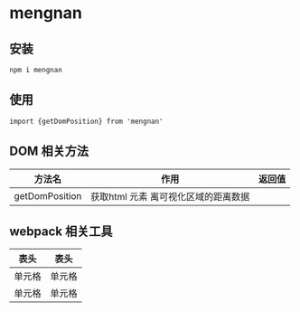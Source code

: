 <!--
 * @Author: 大辉 dbstt@qq.com
 * @Date: 2023-06-14 13:42:38
 * @LastEditors: 大辉 dbstt@qq.com
 * @LastEditTime: 2023-06-15 10:44:27
 * @FilePath: /mengnan/README.md
 * @Description: 这是默认设置,请设置`customMade`, 打开koroFileHeader查看配置 进行设置: https://github.com/OBKoro1/koro1FileHeader/wiki/%E9%85%8D%E7%BD%AE
-->
# mengnan

## 安装

`npm i mengnan`

## 使用 

`import {getDomPosition} from 'mengnan'`

## DOM 相关方法

|  方法名   | 作用  |返回值|
|  ----  | ----  |----|
| getDomPosition  | 获取html 元素 离可视化区域的距离数据 | |

## webpack 相关工具
|  表头   | 表头  |
|  ----  | ----  |
| 单元格  | 单元格 |
| 单元格  | 单元格 |
<!-- #### debuggerRemovalPlugin

`js
// webpack.config.js
const DebuggerRemovalPlugin = require("./webpack-debugger-removal-plugin");

module.exports = {
  // 配置项...
  plugins: [
    new DebuggerRemovalPlugin(),
    // 其他插件...
  ],
};

` -->
